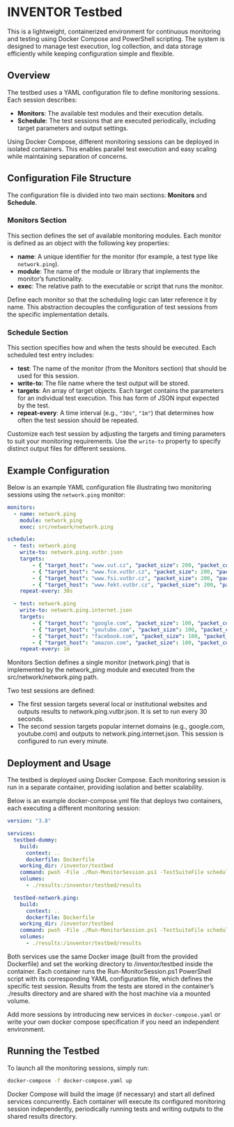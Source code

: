 # INVENTOR Testbed

This is a lightweight, containerized environment for continuous monitoring and testing using Docker Compose and PowerShell scripting. The system is designed to manage test execution, log collection, and data storage efficiently while keeping configuration simple and flexible.

## Overview

The testbed uses a YAML configuration file to define monitoring sessions. Each session describes:

- **Monitors**: The available test modules and their execution details.
- **Schedule**: The test sessions that are executed periodically, including target parameters and output settings.

Using Docker Compose, different monitoring sessions can be deployed in isolated containers. This enables parallel test execution and easy scaling while maintaining separation of concerns.

## Configuration File Structure

The configuration file is divided into two main sections: **Monitors** and **Schedule**.

### Monitors Section

This section defines the set of available monitoring modules. Each monitor is defined as an object with the following key properties:

- **name**: A unique identifier for the monitor (for example, a test type like `network.ping`).
- **module**: The name of the module or library that implements the monitor’s functionality.
- **exec**: The relative path to the executable or script that runs the monitor.

Define each monitor so that the scheduling logic can later reference it by name. This abstraction decouples the configuration of test sessions from the specific implementation details.

### Schedule Section

This section specifies how and when the tests should be executed. Each scheduled test entry includes:

- **test**: The name of the monitor (from the Monitors section) that should be used for this session.
- **write-to**: The file name where the test output will be stored.
- **targets**: An array of target objects. Each target contains the parameters for an individual test execution. This has form of JSON input expected by the test.
- **repeat-every**: A time interval (e.g., `"30s"`, `"1m"`) that determines how often the test session should be repeated.

Customize each test session by adjusting the targets and timing parameters to suit your monitoring requirements. Use the `write-to` property to specify distinct output files for different sessions.

## Example Configuration

Below is an example YAML configuration file illustrating two monitoring sessions using the `network.ping` monitor:

```yaml
monitors:
  - name: network.ping
    module: network_ping
    exec: src/network/network.ping

schedule:
  - test: network.ping
    write-to: network.ping.vutbr.json 
    targets:  
        - { "target_host": "www.vut.cz", "packet_size": 200, "packet_count": 5, "interpacket_delay": 1, "timeout": 5 }
        - { "target_host": "www.fce.vutbr.cz", "packet_size": 200, "packet_count": 5, "interpacket_delay": 1, "timeout": 5 }
        - { "target_host": "www.fsi.vutbr.cz", "packet_size": 200, "packet_count": 5, "interpacket_delay": 1, "timeout": 5 }
        - { "target_host": "www.fekt.vutbr.cz", "packet_size": 200, "packet_count": 5, "interpacket_delay": 1, "timeout": 5 }
    repeat-every: 30s

  - test: network.ping
    write-to: network.ping.internet.json 
    targets:  
        - { "target_host": "google.com", "packet_size": 100, "packet_count": 3, "interpacket_delay": 1, "timeout": 5 }
        - { "target_host": "youtube.com", "packet_size": 100, "packet_count": 3, "interpacket_delay": 1, "timeout": 5 }
        - { "target_host": "facebook.com", "packet_size": 100, "packet_count": 3, "interpacket_delay": 1, "timeout": 5 }
        - { "target_host": "amazon.com", "packet_size": 100, "packet_count": 3, "interpacket_delay": 1, "timeout": 5 }
    repeat-every: 1m
```

Monitors Section defines a single monitor (network.ping) that is implemented by the network_ping module and executed from the src/network/network.ping path.

Two test sessions are defined:

* The first session targets several local or institutional websites and outputs results to network.ping.vutbr.json. It is set to run every 30 seconds.
* The second session targets popular internet domains (e.g., google.com, youtube.com) and outputs to network.ping.internet.json. This session is configured to run every minute.

## Deployment and Usage
The testbed is deployed using Docker Compose. Each monitoring session is run in a separate container, providing isolation and better scalability.

Below is an example docker-compose.yml file that deploys two containers, each executing a different monitoring session:

```yaml
version: "3.8"

services:
  testbed-dummy:
    build: 
      context: ..
      dockerfile: Dockerfile
    working_dir: /inventor/testbed
    command: pwsh -File ./Run-MonitorSession.ps1 -TestSuiteFile schedules/dummy.yaml -OutPath ./results/
    volumes:
      - ./results:/inventor/testbed/results

  testbed-network.ping:
    build: 
      context: ..
      dockerfile: Dockerfile
    working_dir: /inventor/testbed
    command: pwsh -File ./Run-MonitorSession.ps1 -TestSuiteFile schedules/network.ping.yaml -OutPath ./results/
    volumes:
      - ./results:/inventor/testbed/results
```

Both services use the same Docker image (built from the provided Dockerfile) and set the working directory to /inventor/testbed inside the container.
Each container runs the Run-MonitorSession.ps1 PowerShell script with its corresponding YAML configuration file, which defines the specific test session.
Results from the tests are stored in the container’s ./results directory and are shared with the host machine via a mounted volume.

Add more sessions by introducing new services in `docker-compose.yaml` or write your own docker compose specification if you need an independent environment.

## Running the Testbed
To launch all the monitoring sessions, simply run:

```bash
docker-compose -f docker-compose.yaml up
```

Docker Compose will build the image (if necessary) and start all defined services concurrently. Each container will execute its configured monitoring session independently, periodically running tests and writing outputs to the shared results directory.